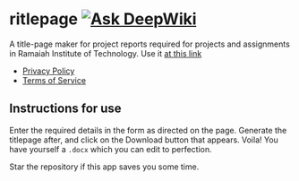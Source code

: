 # ritlepage [![Ask DeepWiki](https://deepwiki.com/badge.svg)](https://deepwiki.com/themohitnair/rit-titlepage)

A title-page maker for project reports required for projects and assignments in Ramaiah Institute of Technology. Use it [at this link](https://ritlepage.netlify.app)

- [Privacy Policy](https://ritlepage.netlify.app/privacy)
- [Terms of Service](https://ritlepage.netlify.app/terms)

## Instructions for use

Enter the required details in the form as directed on the page.
Generate the titlepage after, and click on the Download button that appears. Voila! You have yourself a `.docx` which you can edit to perfection.

Star the repository if this app saves you some time.

